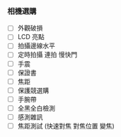 ### 相機選購


- [ ] 外觀破損
- [ ] LCD 亮點
- [ ] 拍攝邊線水平
- [ ] 定時拍攝 連拍 慢快門
- [ ] 手震
- [ ] 保證書
- [ ] 焦距
- [ ] 保護競選購
- [ ] 手腕帶
- [ ] 全黑全白檢測
- [ ] 感測雜訊
- [ ] 焦距測試 (快速對焦 對焦位置 變焦)
